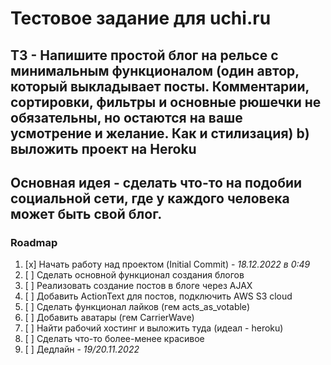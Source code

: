 # Тестовое задание для uchi.ru

## ТЗ - Напишите простой блог на рельсе с минимальным функционалом (один автор, который выкладывает посты. Комментарии, сортировки, фильтры и основные рюшечки не обязательны, но остаются на ваше усмотрение и желание. Как и стилизация) b) выложить проект на Heroku

## Основная идея - сделать что-то на подобии социальной сети, где у каждого человека может быть свой блог.

### Roadmap
1. [x] Начать работу над проектом (Initial Commit) - _18.12.2022 в 0:49_
2. [ ] Сделать основной функционал создания блогов
3. [ ] Реализовать создание постов в блоге через AJAX
4. [ ] Добавить ActionText для постов, подключить AWS S3 cloud
5. [ ] Сделать функционал лайков (гем acts_as_votable)
6. [ ] Добавить аватары (гем CarrierWave)
7. [ ] Найти рабочий хостинг и выложить туда (идеал - heroku)
8. [ ] Сделать что-то более-менее красивое
9. [ ] Дедлайн - _19/20.11.2022_
